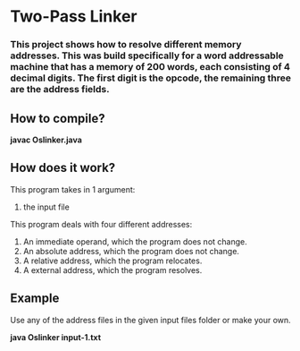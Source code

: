 # Two-Pass Linker
### This project shows how to resolve different memory addresses. This was build specifically for a word addressable machine that has a memory of 200 words, each consisting of 4 decimal digits. The first digit is the opcode, the remaining three are the address fields.

## How to compile?
__javac Oslinker.java__

## How does it work?
This program takes in 1 argument:
1. the input file

This program deals with four different addresses:
1. An immediate operand, which the program does not change.
2. An absolute address, which the program does not change.
3. A relative address, which the program relocates.
4. A external address, which the program resolves.


## Example
Use any of the address files in the given input files folder or make your own.

__java Oslinker input-1.txt__
